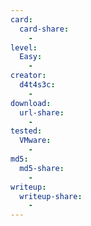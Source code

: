 ```yaml
---
card:
  card-share:
    -
level:
  Easy:
    -
creator:
  d4t4s3c:
    -
download:
  url-share:
    -
tested:
  VMware:
    -
md5:
  md5-share:
    -
writeup:
  writeup-share:
    -
---
```

